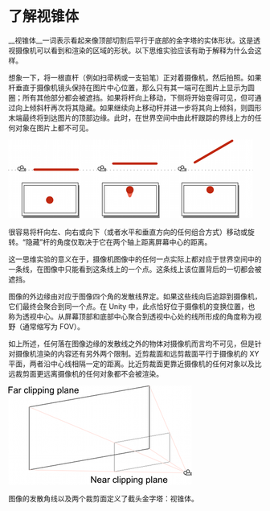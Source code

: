 了解视锥体
==============================


__视锥体__一词表示看起来像顶部切割后平行于底部的金字塔的实体形状。这是透视摄像机可以看到和渲染的区域的形状。以下思维实验应该有助于解释为什么会这样。

想象一下，将一根直杆（例如扫帚柄或一支铅笔）正对着摄像机，然后拍照。如果杆垂直于摄像机镜头保持在图片中心位置，那么只有其一端可在图片上显示为圆圈；所有其他部分都会被遮挡。如果将杆向上移动，下侧将开始变得可见，但可通过向上倾斜杆再次将其隐藏。如果继续向上移动杆并进一步将其向上倾斜，则圆形末端最终将到达图片的顶部边缘。此时，在世界空间中由此杆跟踪的界线上方的任何对象在图片上都不可见。


![](../uploads/Main/Rods.png) 

很容易将杆向左、向右或向下（或者水平和垂直方向的任何组合方式）移动或旋转。“隐藏”杆的角度仅取决于它在两个轴上距离屏幕中心的距离。

这一思维实验的意义在于，摄像机图像中的任何一点实际上都对应于世界空间中的一条线，在图像中只能看到这条线上的一个点。这条线上该位置背后的一切都会被遮挡。

图像的外边缘由对应于图像四个角的发散线界定。如果这些线向后追踪到摄像机，它们最终会聚合到同一个点。在 Unity 中，此点恰好位于摄像机的变换位置，也称为透视中心。从屏幕顶部和底部中心聚合到透视中心处的线所形成的角度称为视野（通常缩写为 FOV）。

如上所述，任何落在图像边缘的发散线之外的物体对摄像机而言均不可见，但是针对摄像机渲染的内容还有另外两个限制。近剪裁面和远剪裁面平行于摄像机的 XY 平面，两者沿中心线相隔一定的距离。比近剪裁面更靠近摄像机的任何对象以及比远裁剪面更远离摄像机的任何对象都不会被渲染。


![](../uploads/Main/ViewFrustum.png) 

图像的发散角线以及两个裁剪面定义了截头金字塔：视锥体。
